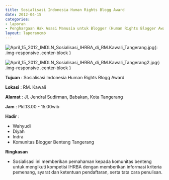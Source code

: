 ```yaml
---
title: Sosialisasi Indonesia Human Rights Blogg Award
date: 2012-04-15
categories:
- laporan
- Penghargaan Hak Asasi Manusia untuk Blogger (Human Rights Blogger Award)
layout: laporancmb
---
```



![April_15_2012_IMDLN_Sosialisasi_IHRBA_di_RM.Kawali_Tangerang.jpg](/uploads/April_15_2012_IMDLN_Sosialisasi_IHRBA_di_RM.Kawali_Tangerang.jpg){: .img-responsive .center-block }

![April_15_2012_IMDLN_Sosialisasi_IHRBA_di_RM.Kawali_Tangerang2.jpg](/uploads/April_15_2012_IMDLN_Sosialisasi_IHRBA_di_RM.Kawali_Tangerang2.jpg){: .img-responsive .center-block }


**Tujuan** : Sosialisasi Indonesia Human Rights Blogg Award

**Lokasi** : RM. Kawali 

**Alamat** : Jl. Jendral Sudirman, Babakan, Kota Tangerang 

**Jam** : Pkl.13.00 - 15.00wib 

**Hadir** :
* Wahyudi
* Diyah
* Indra
* Komunitas Blogger Benteng Tangerang

**Ringkasan**  
* Sosialisasi ini memberikan pemahaman kepada komunitas benteng untuk mengikuti kompetisi IHRBA dengan memberikan informasi kriteria pemenang, syarat dan ketentuan pendaftaran, serta tata cara penulisan.
